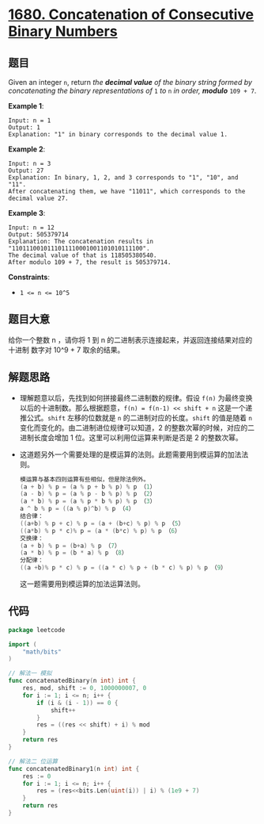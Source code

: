 # [1680. Concatenation of Consecutive Binary Numbers](https://leetcode.com/problems/concatenation-of-consecutive-binary-numbers/)


## 题目

Given an integer `n`, return *the **decimal value** of the binary string formed by concatenating the binary representations of* `1` *to* `n` *in order, **modulo*** `109 + 7`.

**Example 1**:

```
Input: n = 1
Output: 1
Explanation: "1" in binary corresponds to the decimal value 1. 
```

**Example 2**:

```
Input: n = 3
Output: 27
Explanation: In binary, 1, 2, and 3 corresponds to "1", "10", and "11".
After concatenating them, we have "11011", which corresponds to the decimal value 27.
```

**Example 3**:

```
Input: n = 12
Output: 505379714
Explanation: The concatenation results in "1101110010111011110001001101010111100".
The decimal value of that is 118505380540.
After modulo 109 + 7, the result is 505379714.
```

**Constraints**:

- `1 <= n <= 10^5`

## 题目大意

给你一个整数 n ，请你将 1 到 n 的二进制表示连接起来，并返回连接结果对应的 十进制 数字对 10^9 + 7 取余的结果。

## 解题思路

- 理解题意以后，先找到如何拼接最终二进制数的规律。假设 `f(n)` 为最终变换以后的十进制数。那么根据题意，`f(n) = f(n-1) << shift + n` 这是一个递推公式。`shift` 左移的位数就是 `n` 的二进制对应的长度。`shift` 的值是随着 `n` 变化而变化的。由二进制进位规律可以知道，2 的整数次幂的时候，对应的二进制长度会增加 1 位。这里可以利用位运算来判断是否是 2 的整数次幂。
- 这道题另外一个需要处理的是模运算的法则。此题需要用到模运算的加法法则。

    ```go
    模运算与基本四则运算有些相似，但是除法例外。
    (a + b) % p = (a % p + b % p) % p （1）
    (a - b) % p = (a % p - b % p) % p （2）
    (a * b) % p = (a % p * b % p) % p （3）
    a ^ b % p = ((a % p)^b) % p （4）
    结合律：
    ((a+b) % p + c) % p = (a + (b+c) % p) % p （5）
    ((a*b) % p * c)% p = (a * (b*c) % p) % p （6）
    交换律：
    (a + b) % p = (b+a) % p （7）
    (a * b) % p = (b * a) % p （8）
    分配律：
    ((a +b)% p * c) % p = ((a * c) % p + (b * c) % p) % p （9）
    ```

    这一题需要用到模运算的加法运算法则。

## 代码

```go
package leetcode

import (
	"math/bits"
)

// 解法一 模拟
func concatenatedBinary(n int) int {
	res, mod, shift := 0, 1000000007, 0
	for i := 1; i <= n; i++ {
		if (i & (i - 1)) == 0 {
			shift++
		}
		res = ((res << shift) + i) % mod
	}
	return res
}

// 解法二 位运算
func concatenatedBinary1(n int) int {
	res := 0
	for i := 1; i <= n; i++ {
		res = (res<<bits.Len(uint(i)) | i) % (1e9 + 7)
	}
	return res
}
```
